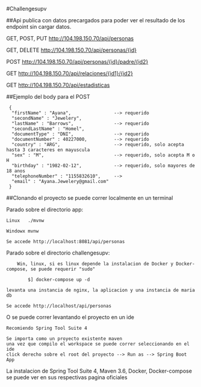 #Challengesupv

##Api publica con datos precargados para poder ver el resultado de los endpoint sin cargar datos.

GET, POST, PUT
http://104.198.150.70/api/personas

GET, DELETE
http://104.198.150.70/api/personas/{id}

POST
http://104.198.150.70/api/personas/{id}/padre/{id2}

GET
http://104.198.150.70/api/relaciones/{id1}/{id2}

GET
http://104.198.150.70/api/estadisticas

##Ejemplo del body para el  POST

```
 {
  "firstName" : "Ayana",                --> requerido
  "secondName" : "Jewelery",
  "lastName" : "Barrows",               --> requerido
  "secondLastName" : "Homel",
  "documentType" : "DNI",               --> requerido
  "documentNumber" : 40227000,          --> requerido    
  "country" : "ARG",                    --> requerido, solo acepta hasta 3 caracteres en mayuscula
  "sex" : "M",                          --> requerido, solo acepta M o H
  "birthday" : "1982-02-12",            --> requerido, solo mayores de 18 anos
  "telephoneNumber" : "1155832610",     --> 
  "email" : "Ayana.Jewelery@gmail.com"
 }
```
##Clonando el proyecto se puede correr localmente en un terminal

Parado sobre el directorio app:

	Linux   ./mvnw

	Windowx mvnw

	Se accede http://localhost:8081/api/personas

Parado sobre el directorio challengesupv:

        Win, linux, si es linux depende la instalacion de Docker y Docker-compose, se puede requerir "sudo"
```
        $] docker-compose up -d
```   
	levanta una instancia de nginx, la aplicacion y una instancia de maria db

	Se accede http://localhost/api/personas

O se puede correr levantando el proyecto en un ide 

	Recomiendo Spring Tool Suite 4 

	Se importa como un proyecto existente maven
	una vez que compilo el workspace se puede correr seleccionando en el ide
	click derecho sobre el root del proyecto --> Run as --> Spring Boot App

La instalacion de Spring Tool Suite 4, Maven 3.6, Docker, Docker-compose 
se puede ver en sus respectivas pagina oficiales
